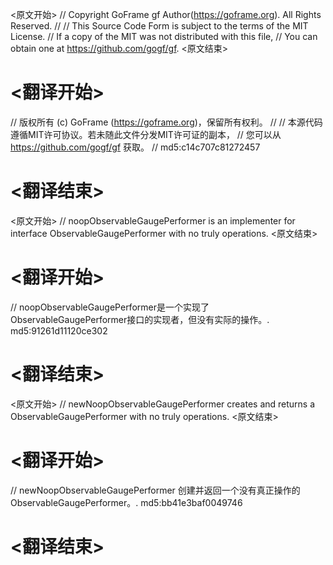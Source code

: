 
<原文开始>
// Copyright GoFrame gf Author(https://goframe.org). All Rights Reserved.
//
// This Source Code Form is subject to the terms of the MIT License.
// If a copy of the MIT was not distributed with this file,
// You can obtain one at https://github.com/gogf/gf.
<原文结束>

# <翻译开始>
// 版权所有 (c) GoFrame (https://goframe.org)，保留所有权利。
//
// 本源代码遵循MIT许可协议。若未随此文件分发MIT许可证的副本，
// 您可以从 https://github.com/gogf/gf 获取。
// md5:c14c707c81272457
# <翻译结束>


<原文开始>
// noopObservableGaugePerformer is an implementer for interface ObservableGaugePerformer with no truly operations.
<原文结束>

# <翻译开始>
// noopObservableGaugePerformer是一个实现了ObservableGaugePerformer接口的实现者，但没有实际的操作。. md5:91261d11120ce302
# <翻译结束>


<原文开始>
// newNoopObservableGaugePerformer creates and returns a ObservableGaugePerformer with no truly operations.
<原文结束>

# <翻译开始>
// newNoopObservableGaugePerformer 创建并返回一个没有真正操作的ObservableGaugePerformer。. md5:bb41e3baf0049746
# <翻译结束>

